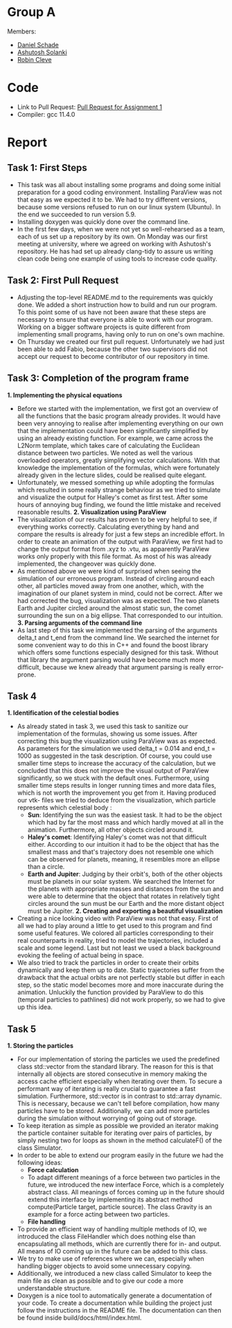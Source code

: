 # Group A #
Members:
- [Daniel Schade](https://github.com/D4ni3lSch4d3)
- [Ashutosh Solanki](https://github.com/AshIsAtWork)
- [Robin Cleve](https://github.com/cleveee)

# Code #
* Link to Pull Request: [Pull Request for Assignment 1](https://github.com/AshIsAtWork/MolSim/pull/2)
* Compiler: gcc 11.4.0

# Report #

## Task 1: First Steps ##

* This task was all about installing some programs and doing some initial preparation for a good coding environment. 
  Installing ParaView was not that easy as we expected it to be. We had to try different versions, because some versions refused to run on our linux system (Ubuntu). In the end we succeeded to run version 5.9.
* Installing doxygen was quickly done over the command line. 
* In the first few days, when we were not yet so well-rehearsed as a team, each of us set up a repository by its own. On Monday was our first meeting at university, where we agreed on working with Ashutosh's repository. He has had set up already clang-tidy to assure us writing clean code being one example of using tools to increase code quality.  

## Task 2: First Pull Request ##

* Adjusting the top-level README.md to the requirements was quickly done. We added a short instruction how to build and run our program. To this point some of us have not been aware that these steps are necessary to ensure that everyone is able to work with our program. Working on a bigger software projects is quite different from implementing small programs, having only to run on one's own machine. 
* On Thursday we created our first pull request. Unfortunately we had just been able to add Fabio, because the other two supervisors did not accept our request to become contributor of our repository in time. 

## Task 3: Completion of the program frame ##

**1. Implementing the physical equations**
* Before we started with the implementation, we first got an overview of all the functions that the basic program already provides. It would have been very annoying to realise after implementing everything on our own that the implementation could have been significantly simplified by using an already existing function. For example, we came across the L2Norm template, which takes care of calculating the Euclidean distance between two particles. We noted as well the various overloaded operators, greatly simplifying vector calculations. With that knowledge the implementation of the formulas, which were fortunately already given in the lecture slides, could be realised quite elegant. 
* Unfortunately, we messed something up while adopting the formulas which resulted in some really strange behaviour as we tried to simulate and visualize the output for Halley's comet as first test. After some hours of annoying bug finding, we found the little mistake and received reasonable results.
**2. Visualization using ParaView**
* The visualization of our results has proven to be very helpful to see, if everything works correctly. Calculating everything by hand and compare the results is already for just a few steps an incredible effort. In order to create an animation of the output with ParaView, we first had to change the output format from .xyz to .vtu, as apparently ParaView works only properly with this file format. As most of his was already implemented, the changeover was quickly done.
* As mentioned above we were kind of surprised when seeing the simulation of our erroneous program. Instead of circling around each other, all particles moved away from one another, which, with the imagination of our planet system in mind, could not be correct. After we had corrected the bug, visualization was as expected. The two planets Earth and Jupiter circled around the almost static sun, the comet surrounding the sun on a big ellipse. That corresponded to our intuition. 
**3. Parsing arguments of the command line**
* As last step of this task we implemented the parsing of the arguments delta_t and t_end from the command line. We searched the internet for some convenient way to do this in C++ and found the boost library which offers some functions especially designed for this task. Without that library the argument parsing would have become much more difficult, because we knew already that argument parsing is really error-prone. 


## Task 4 ##
**1. Identification of the celestial bodies**
* As already stated in task 3, we used this task to sanitize our implementation of the formulas, showing us some issues. After correcting this bug the visualization using ParaView was as expected. As parameters for the simulation we used delta_t = 0.014 and end_t = 1000 as suggested in the task description. Of course, you could use smaller time steps to increase the accuracy of the calculation, but we concluded that this does not improve the visual output of ParaView significantly, so we stuck with the default ones. Furthermore, using smaller time steps results in longer running times and more data files, which is not worth the improvement you get from it. Having produced our vtk- files we tried to deduce from the visualization, which particle represents which celestial body  :
  * **Sun**: Identifying the sun was the easiest task. It had to be the object which had by far the most mass and which hardly moved at all in the animation. Furthermore, all other objects circled around it. 
  * **Haley's comet**: Identifying Haley's comet was not that difficult either. According to our intuition it had to be the object that has the smallest mass and that's trajectory does not resemble one which can be observed for planets, meaning, it resembles more an ellipse than a circle.
  * **Earth and Jupiter**: Judging by their orbit's, both of the other objects must be planets in our solar system. We searched the Internet for the planets with appropriate masses and distances from the sun and were able to determine that the object that rotates in relatively tight circles around the sun must be our Earth and the more distant object must be Jupiter.
**2. Creating and exporting a beautiful visualization**
* Creating a nice looking video with ParaView was not that easy. First of all we had to play around a little to get used to this program and find some useful features. We colored all particles corresponding to their real counterparts in reality, tried to model the trajectories, included a scale and some legend. Last but not least we used a black background evoking the feeling of actual being in space. 
* We also tried to track the particles in order to create their orbits dynamically and keep them up to date. Static trajectories suffer from the drawback that the actual orbits are not perfectly stable but differ in each step, so the static model becomes more and more inaccurate during the animation. Unluckily the function provided by ParaView to do this (temporal particles to pathlines) did not work properly, so we had to give up this idea. 



## Task 5 ##
**1. Storing the particles**
* For our implementation of storing the particles we used the predefined class std::vector from the standard library. The reason for this is that internally all objects are stored consecutive in memory making the access cache efficient especially when iterating over them. To secure a performant way of iterating is really crucial to guarantee a fast simulation. Furthermore, std::vector is in contrast to std::array dynamic. This is necessary, because we can't tell before compilation, how many particles have to be stored. Additionally, we can add more particles during the simulation without worrying of going out of storage. 
* To keep iteration as simple as possible we provided an iterator making the particle container suitable for iterating over pairs of particles, by simply nesting two for loops as shown in the method calculateF() of the class Simulator. 
* In order to be able to extend our program easily in the future we had the following ideas:
  * **Force calculation**
  * To adapt different meanings of a force between two particles in the future, we introduced the new interface Force, which is a completely abstract class. All meanings of forces coming up in the future should extend this interface by implementing its abstract method compute(Particle target, particle source). The class Gravity is an example for a force acting between two particles.
  * **File handling**
* To provide an efficient way of handling multiple methods of IO, we introduced the class FileHandler which does nothing else than encapsulating all methods, which are currently there for in- and output. All means of IO coming up in the future can be added to this class.
* We try to make use of references where we can, especially when handling bigger objects to avoid some unnecessary copying.
* Additionally, we introduced a new class called Simulator to keep the main file as clean as possible and to give our code a more understandable structure. 
* Doxygen is a nice tool to automatically generate a documentation of your code. To create a documentation while building the project just follow the instructions in the README file. The documentation can then be found inside build/docs/html/index.html.